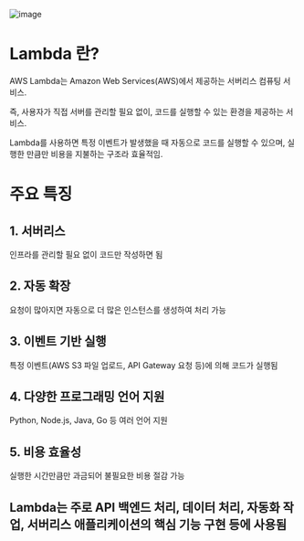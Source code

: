 ![image](https://github.com/user-attachments/assets/0aec3a94-f777-48a1-bf9c-93509c249856)

# Lambda 란?
AWS Lambda는 Amazon Web Services(AWS)에서 제공하는 서버리스 컴퓨팅 서비스.

즉, 사용자가 직접 서버를 관리할 필요 없이, 코드를 실행할 수 있는 환경을 제공하는 서비스. 

Lambda를 사용하면 특정 이벤트가 발생했을 때 자동으로 코드를 실행할 수 있으며, 실행한 만큼만 비용을 지불하는 구조라 효율적임.

# 주요 특징
## 1. 서버리스
인프라를 관리할 필요 없이 코드만 작성하면 됨

## 2. 자동 확장
요청이 많아지면 자동으로 더 많은 인스턴스를 생성하여 처리 가능

## 3. 이벤트 기반 실행
특정 이벤트(AWS S3 파일 업로드, API Gateway 요청 등)에 의해 코드가 실행됨

## 4. 다양한 프로그래밍 언어 지원
Python, Node.js, Java, Go 등 여러 언어 지원

## 5. 비용 효율성 
실행한 시간만큼만 과금되어 불필요한 비용 절감 가능

## Lambda는 주로 API 백엔드 처리, 데이터 처리, 자동화 작업, 서버리스 애플리케이션의 핵심 기능 구현 등에 사용됨
